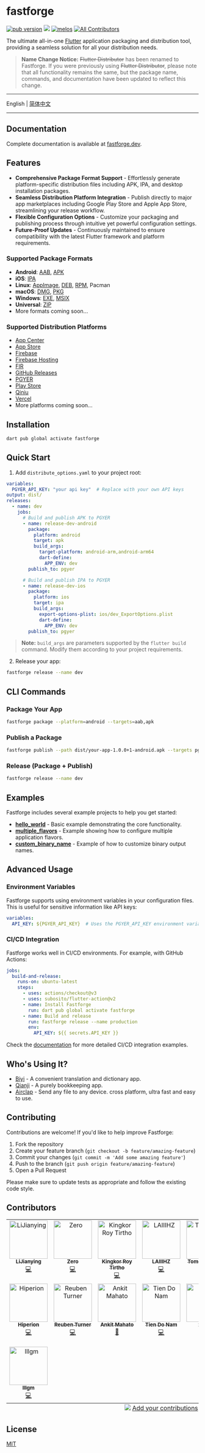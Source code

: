 # fastforge

[![pub version][pub-image]][pub-url] [![][discord-image]][discord-url] [![melos](https://img.shields.io/badge/maintained%20with-melos-f700ff.svg?style=flat-square)](https://github.com/invertase/melos) [![All Contributors][all-contributors-image]](#contributors)

[pub-image]: https://img.shields.io/pub/v/fastforge.svg?style=flat-square
[pub-url]: https://pub.dev/packages/fastforge
[discord-image]: https://img.shields.io/discord/884679008049037342.svg?style=flat-square
[discord-url]: https://discord.gg/zPa6EZ2jqb
[all-contributors-image]: https://img.shields.io/github/all-contributors/fastforgedev/fastforge?color=ee8449&style=flat-square

The ultimate all-in-one [Flutter](https://flutter.dev) application packaging and distribution tool, providing a seamless solution for all your distribution needs.

> **Name Change Notice:** ~~Flutter Distributor~~ has been renamed to Fastforge. If you were previously using ~~Flutter Distributor~~, please note that all functionality remains the same, but the package name, commands, and documentation have been updated to reflect this change.

---

English | [简体中文](./README-ZH.md)

---

## Documentation

Complete documentation is available at [fastforge.dev](https://fastforge.dev/).

## Features

- **Comprehensive Package Format Support** - Effortlessly generate platform-specific distribution files including APK, IPA, and desktop installation packages.
- **Seamless Distribution Platform Integration** - Publish directly to major app marketplaces including Google Play Store and Apple App Store, streamlining your release workflow.
- **Flexible Configuration Options** - Customize your packaging and publishing process through intuitive yet powerful configuration settings.
- **Future-Proof Updates** - Continuously maintained to ensure compatibility with the latest Flutter framework and platform requirements.

### Supported Package Formats

- **Android**: [AAB](https://fastforge.dev/en/makers/aab), [APK](https://fastforge.dev/en/makers/apk)
- **iOS**: [IPA](https://fastforge.dev/en/makers/ipa)
- **Linux**: [AppImage](https://fastforge.dev/en/makers/appimage), [DEB](https://fastforge.dev/en/makers/deb), [RPM](https://fastforge.dev/en/makers/rpm), Pacman
- **macOS**: [DMG](https://fastforge.dev/en/makers/dmg), [PKG](https://fastforge.dev/en/makers/pkg)
- **Windows**: [EXE](https://fastforge.dev/en/makers/exe), [MSIX](https://fastforge.dev/en/makers/msix)
- **Universal**: [ZIP](https://fastforge.dev/en/makers/zip)
- More formats coming soon...

### Supported Distribution Platforms

- [App Center](https://fastforge.dev/en/publishers/appcenter)
- [App Store](https://fastforge.dev/en/publishers/appstore)
- [Firebase](https://fastforge.dev/en/publishers/firebase)
- [Firebase Hosting](https://fastforge.dev/en/publishers/firebase-hosting)
- [FIR](https://fastforge.dev/en/publishers/fir)
- [GitHub Releases](https://fastforge.dev/en/publishers/github)
- [PGYER](https://fastforge.dev/en/publishers/pgyer)
- [Play Store](https://fastforge.dev/en/publishers/playstore)
- [Qiniu](https://fastforge.dev/en/publishers/qiniu)
- [Vercel](https://fastforge.dev/en/publishers/vercel)
- More platforms coming soon...

## Installation

```bash
dart pub global activate fastforge
```

## Quick Start

1. Add `distribute_options.yaml` to your project root:

```yaml
variables:
  PGYER_API_KEY: "your api key"  # Replace with your own API keys
output: dist/
releases:
  - name: dev
    jobs:
      # Build and publish APK to PGYER
      - name: release-dev-android
        package:
          platform: android
          target: apk
          build_args:
            target-platform: android-arm,android-arm64
            dart-define:
              APP_ENV: dev
        publish_to: pgyer

      # Build and publish IPA to PGYER
      - name: release-dev-ios
        package:
          platform: ios
          target: ipa
          build_args:
            export-options-plist: ios/dev_ExportOptions.plist
            dart-define:
              APP_ENV: dev
        publish_to: pgyer
```

> **Note:** `build_args` are parameters supported by the `flutter build` command. Modify them according to your project requirements.

2. Release your app:

```bash
fastforge release --name dev
```

## CLI Commands

### Package Your App

```bash
fastforge package --platform=android --targets=aab,apk
```

### Publish a Package

```bash
fastforge publish --path dist/your-app-1.0.0+1-android.apk --targets pgyer
```

### Release (Package + Publish)

```bash
fastforge release --name dev
```

## Examples

Fastforge includes several example projects to help you get started:

- **[hello_world](https://github.com/fastforgedev/fastforge/tree/main/examples/hello_world)** - Basic example demonstrating the core functionality.
- **[multiple_flavors](https://github.com/fastforgedev/fastforge/tree/main/examples/multiple_flavors)** - Example showing how to configure multiple application flavors.
- **[custom_binary_name](https://github.com/fastforgedev/fastforge/tree/main/examples/custom_binary_name)** - Example of how to customize binary output names.

## Advanced Usage

### Environment Variables

Fastforge supports using environment variables in your configuration files. This is useful for sensitive information like API keys:

```yaml
variables:
  API_KEY: ${PGYER_API_KEY}  # Uses the PGYER_API_KEY environment variable
```

### CI/CD Integration

Fastforge works well in CI/CD environments. For example, with GitHub Actions:

```yaml
jobs:
  build-and-release:
    runs-on: ubuntu-latest
    steps:
      - uses: actions/checkout@v3
      - uses: subosito/flutter-action@v2
      - name: Install Fastforge
        run: dart pub global activate fastforge
      - name: Build and release
        run: fastforge release --name production
        env:
          API_KEY: ${{ secrets.API_KEY }}
```

Check the [documentation](https://fastforge.dev/) for more detailed CI/CD integration examples.

## Who's Using It?

- [Biyi](https://biyidev.com/) - A convenient translation and dictionary app.
- [Qianji](https://qianjiapp.com/) - A purely bookkeeping app.
- [Airclap](https://airclap.app/) - Send any file to any device. cross platform, ultra fast and easy to use.

## Contributing

Contributions are welcome! If you'd like to help improve Fastforge:

1. Fork the repository
2. Create your feature branch (`git checkout -b feature/amazing-feature`)
3. Commit your changes (`git commit -m 'Add some amazing feature'`)
4. Push to the branch (`git push origin feature/amazing-feature`)
5. Open a Pull Request

Please make sure to update tests as appropriate and follow the existing code style.

## Contributors

<!-- ALL-CONTRIBUTORS-LIST:START - Do not remove or modify this section -->
<!-- prettier-ignore-start -->
<!-- markdownlint-disable -->
<table>
  <tbody>
    <tr>
      <td align="center" valign="top" width="14.28%"><a href="https://github.com/lijy91"><img src="https://avatars.githubusercontent.com/u/3889523?v=4?s=100" width="100px;" alt="LiJianying"/><br /><sub><b>LiJianying</b></sub></a><br /><a href="https://github.com/fastforgedev/fastforge/commits?author=lijy91" title="Code">💻</a></td>
      <td align="center" valign="top" width="14.28%"><a href="https://juejin.cn/user/764915820276439"><img src="https://avatars.githubusercontent.com/u/8764899?v=4?s=100" width="100px;" alt="Zero"/><br /><sub><b>Zero</b></sub></a><br /><a href="https://github.com/fastforgedev/fastforge/commits?author=BytesZero" title="Code">💻</a></td>
      <td align="center" valign="top" width="14.28%"><a href="https://github.com/KRTirtho"><img src="https://avatars.githubusercontent.com/u/61944859?v=4?s=100" width="100px;" alt="Kingkor Roy Tirtho"/><br /><sub><b>Kingkor Roy Tirtho</b></sub></a><br /><a href="https://github.com/fastforgedev/fastforge/commits?author=KRTirtho" title="Code">💻</a></td>
      <td align="center" valign="top" width="14.28%"><a href="https://github.com/laiiihz"><img src="https://avatars.githubusercontent.com/u/35956195?v=4?s=100" width="100px;" alt="LAIIIHZ"/><br /><sub><b>LAIIIHZ</b></sub></a><br /><a href="https://github.com/fastforgedev/fastforge/commits?author=laiiihz" title="Code">💻</a></td>
      <td align="center" valign="top" width="14.28%"><a href="https://github.com/ueki-tomohiro"><img src="https://avatars.githubusercontent.com/u/27331430?v=4?s=100" width="100px;" alt="Tomohiro Ueki"/><br /><sub><b>Tomohiro Ueki</b></sub></a><br /><a href="https://github.com/fastforgedev/fastforge/commits?author=ueki-tomohiro" title="Code">💻</a></td>
      <td align="center" valign="top" width="14.28%"><a href="https://cybrox.eu/"><img src="https://avatars.githubusercontent.com/u/2383736?v=4?s=100" width="100px;" alt="Sven Gehring"/><br /><sub><b>Sven Gehring</b></sub></a><br /><a href="https://github.com/fastforgedev/fastforge/commits?author=cybrox" title="Code">💻</a></td>
      <td align="center" valign="top" width="14.28%"><a href="https://github.com/GargantuaX"><img src="https://avatars.githubusercontent.com/u/14013111?v=4?s=100" width="100px;" alt="GargantuaX"/><br /><sub><b>GargantuaX</b></sub></a><br /><a href="https://github.com/fastforgedev/fastforge/commits?author=GargantuaX" title="Code">💻</a></td>
    </tr>
    <tr>
      <td align="center" valign="top" width="14.28%"><a href="https://github.com/hiperioncn"><img src="https://avatars.githubusercontent.com/u/6045710?v=4?s=100" width="100px;" alt="Hiperion"/><br /><sub><b>Hiperion</b></sub></a><br /><a href="https://github.com/fastforgedev/fastforge/commits?author=hiperioncn" title="Code">💻</a></td>
      <td align="center" valign="top" width="14.28%"><a href="https://github.com/GroovinChip"><img src="https://avatars.githubusercontent.com/u/4250470?v=4?s=100" width="100px;" alt="Reuben Turner"/><br /><sub><b>Reuben Turner</b></sub></a><br /><a href="https://github.com/fastforgedev/fastforge/commits?author=GroovinChip" title="Code">💻</a></td>
      <td align="center" valign="top" width="14.28%"><a href="http://animator.github.io"><img src="https://avatars.githubusercontent.com/u/615622?v=4?s=100" width="100px;" alt="Ankit Mahato"/><br /><sub><b>Ankit Mahato</b></sub></a><br /><a href="https://github.com/fastforgedev/fastforge/commits?author=animator" title="Documentation">📖</a></td>
      <td align="center" valign="top" width="14.28%"><a href="http://tienisto.com"><img src="https://avatars.githubusercontent.com/u/38380847?v=4?s=100" width="100px;" alt="Tien Do Nam"/><br /><sub><b>Tien Do Nam</b></sub></a><br /><a href="https://github.com/fastforgedev/fastforge/commits?author=Tienisto" title="Code">💻</a></td>
      <td align="center" valign="top" width="14.28%"><a href="https://zacksleo.top/"><img src="https://avatars.githubusercontent.com/u/3369169?v=4?s=100" width="100px;" alt="zacks"/><br /><sub><b>zacks</b></sub></a><br /><a href="https://github.com/fastforgedev/fastforge/commits?author=zacksleo" title="Code">💻</a></td>
      <td align="center" valign="top" width="14.28%"><a href="https://github.com/M97Chahboun"><img src="https://avatars.githubusercontent.com/u/69054810?v=4?s=100" width="100px;" alt="Mohammed  CHAHBOUN"/><br /><sub><b>Mohammed  CHAHBOUN</b></sub></a><br /><a href="https://github.com/fastforgedev/fastforge/commits?author=M97Chahboun" title="Code">💻</a></td>
      <td align="center" valign="top" width="14.28%"><a href="https://github.com/prateekmedia"><img src="https://avatars.githubusercontent.com/u/41370460?v=4?s=100" width="100px;" alt="Prateek Sunal"/><br /><sub><b>Prateek Sunal</b></sub></a><br /><a href="https://github.com/fastforgedev/fastforge/commits?author=prateekmedia" title="Code">💻</a></td>
    </tr>
    <tr>
      <td align="center" valign="top" width="14.28%"><a href="https://github.com/LailaiMaster"><img src="https://avatars.githubusercontent.com/u/19606597?v=4?s=100" width="100px;" alt="lllgm"/><br /><sub><b>lllgm</b></sub></a><br /><a href="https://github.com/fastforgedev/fastforge/commits?author=LailaiMaster" title="Code">💻</a></td>
    </tr>
  </tbody>
  <tfoot>
    <tr>
      <td align="center" size="13px" colspan="7">
        <img src="https://raw.githubusercontent.com/all-contributors/all-contributors-cli/1b8533af435da9854653492b1327a23a4dbd0a10/assets/logo-small.svg">
          <a href="https://all-contributors.js.org/docs/en/bot/usage">Add your contributions</a>
        </img>
      </td>
    </tr>
  </tfoot>
</table>

<!-- markdownlint-restore -->
<!-- prettier-ignore-end -->

<!-- ALL-CONTRIBUTORS-LIST:END -->

## License

[MIT](./LICENSE)
